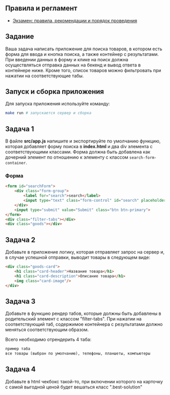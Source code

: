 ## Правила и регламент

- [Экзамен: правила, рекомендации и порядок проведения](https://hexly.notion.site/d9289c18871c44508bc7c7f05a51d94f)

## Задание

Ваша задача написать приложение для поиска товаров, в котором есть форма для ввода и кнопка поиска, а также контейнер с результатами. При введении данных в форму и клике на поиск должна осуществляться отправка данных на бекенд и вывод ответа в контейнере ниже. Кроме того, список товаров можно фильтровать при нажатии на соответствующие табы.

## Запуск и сборка приложения

Для запуска приложения используйте команду:

```bash
make run # запускается сервер и сборка
```

## Задача 1

В файле **src/app.js** напишите и экспортируйте по умолчанию функцию, которая добавляет форму поиска в **index.html** и два div элемента с соответствующими классами. Форма должна быть добавлена как дочерний элемент по отношению к элементу с классом `search-form-container`.

### Форма

```html
<form id="searchForm">
    <div class="form-group">
        <label for="search">search</label>
        <input type="text" class="form-control" id="search" placeholder="введите товар" required>
    </div>
    <input type="submit" value="Submit" class="btn btn-primary">
</form>
<div class="filter-tabs"></div>
<div class="goods"></div>
```

## Задача 2

Добавьте в приложение логику, которая отправляет запрос на сервер и, в случае успешной отправки, выводит товары в следующем виде:
```html
<div class="goods-card">
    <h1 class="card-header">Название товара</h1>
    <h1 class="card-description">Описание товара</h1>
    <img class="card-image"/>
</div>
```

## Задача 3

Добавьте в функцию рендер табов, которые должны быть добавлены в родительский элемент с классом "filter-tabs". При нажатии на соответствующий таб, содержимое контейнера с результатами должно меняться соответствующим образом.

Всего необходимо отрендерить 4 таба:
```html
пример таба
все товары (выбран по умолчанию), телефоны, планшеты, компьютеры
```

## Задача 4

Добавьте в html чекбокс такой-то, при включении которого на карточку с самой выгодной ценой будет вешаться класс ".best-solution"
